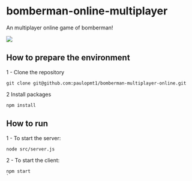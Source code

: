 # bomberman-online-multiplayer
An multiplayer online game of bomberman!

<a href="https://codeclimate.com/github/paulopmt1/bomberman-multiplayer-online/maintainability"><img src="https://api.codeclimate.com/v1/badges/1a1d98f0591142dc5aea/maintainability" /></a>

## How to prepare the environment
1 - Clone the repository
```
git clone git@github.com:paulopmt1/bomberman-multiplayer-online.git
```
2 Install packages
```
npm install
```

## How to run
1 - To start the server:
```
node src/server.js
```  
2 - To start the client:
```
npm start
`
